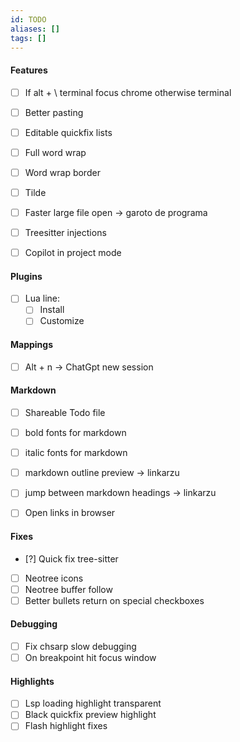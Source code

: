 ```yaml
---
id: TODO
aliases: []
tags: []
---
```


#### Features
- [ ] If alt + \ terminal focus chrome otherwise terminal 
- [ ] Better pasting
- [ ] Editable quickfix lists
- [ ] Full word wrap
- [ ] Word wrap border
- [ ] Tilde

- [ ] Faster large file open -> garoto de programa
- [ ] Treesitter injections 
- [ ] Copilot in project mode 

#### Plugins
- [ ] Lua line:
	- [ ] Install
	- [ ] Customize

#### Mappings
- [ ] Alt + n -> ChatGpt new session

#### Markdown
- [ ] Shareable Todo file

- [ ] bold fonts for markdown
- [ ] italic fonts for markdown 

- [ ] markdown outline preview -> linkarzu
- [ ] jump between markdown headings -> linkarzu

- [ ] Open links in browser 

#### Fixes
- [?] Quick fix tree-sitter
- [ ] Neotree icons
- [ ] Neotree buffer follow
- [ ] Better bullets return on special checkboxes

#### Debugging
- [ ] Fix chsarp slow debugging
- [ ] On breakpoint hit focus window

#### Highlights
- [ ] Lsp loading highlight transparent
- [ ] Black quickfix preview highlight
- [ ] Flash highlight fixes
